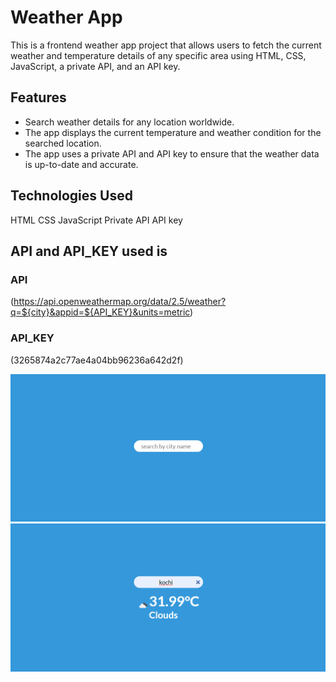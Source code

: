 # Weather App
This is a frontend weather app project that allows users to fetch the current weather and temperature details of any specific area using HTML, CSS, JavaScript, a private API, and an API key.

## Features
* Search weather details for any location worldwide.
* The app displays the current temperature and weather condition for the searched location.
* The app uses a private API and API key to ensure that the weather data is up-to-date and accurate.

## Technologies Used
HTML
CSS
JavaScript
Private API
API key

## API and API_KEY used is
### API
(https://api.openweathermap.org/data/2.5/weather?q=${city}&appid=${API_KEY}&units=metric)
### API_KEY
(3265874a2c77ae4a04bb96236a642d2f)

<img src="https://github.com/ViswajithMuraleedharan/project/blob/master/weather%20app/Weather%20App%20-%20Google%20Chrome%2003-04-2023%2010_53_44%20AM.png"/>
<img src="https://github.com/ViswajithMuraleedharan/project/blob/master/weather%20app/Weather%20App%20-%20Google%20Chrome%2003-04-2023%2010_53_58%20AM.png"/>
